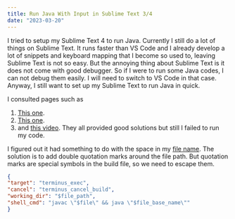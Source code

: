 ```yaml
---
title: Run Java With Input in Sublime Text 3/4
date: "2023-03-20"
---
```

I tried to setup my Sublime Text 4 to run Java. Currently I still do a lot of things on Sublime Text. It runs faster than VS Code and I already develop a lot of snippets and keyboard mapping that I become so used to, leaving Sublime Text is not so easy. But the annoying thing about Sublime Text is it does not come with good debugger. So if I were to run some Java codes, I can not debug them easily. I will need to switch to VS Code in that case. Anyway, I still want to set up my Sublime Text to run Java in quick.

I consulted pages such as 
 1. [This one](https://x1nj1n.medium.com/run-java-with-input-in-sublime-text-3-4-a744166eb915).
 2. [This one](https://forum.sublimetext.com/t/how-to-have-input-java/47826/7).
 3. and [this video](https://www.youtube.com/watch?v=iLWq7REhlKY).
They all provided good solutions but still I failed to run my code. 

I figured out it had something to do with the space in my [file name](https://forum.sublimetext.com/t/build-system-failing-when-filepath-contains-spaces/22654). The solution is to add double quotation marks around the file path. But quotation marks are special symbols in the build file, so we need to escape them.


```json {.myclass linenos=table,hl_lines=[],linenostart=1}
{
"target": "terminus_exec",
"cancel": "terminus_cancel_build",
"working_dir": "$file_path",
"shell_cmd": "javac \"$file\" && java \"$file_base_name\""
}

```

